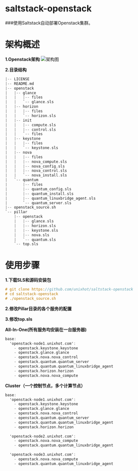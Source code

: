 saltstack-openstack
===================

###使用Saltstack自动部署Openstack集群。

架构概述
========

**1.Openstack架构**
![架构图](http://github.com/unixhot/saltstack-openstack/openstack.jpg)  

**2.目录结构**

```ObjectiveC
|-- LICENSE
|-- README.md
|-- openstack
|   |-- glance
|   |   |-- files
|   |   `-- glance.sls
|   |-- horizon
|   |   |-- files
|   |   `-- horizon.sls
|   |-- init
|   |   |-- compute.sls
|   |   |-- control.sls
|   |   `-- files
|   |-- keystone
|   |   |-- files
|   |   `-- keystone.sls
|   |-- nova
|   |   |-- files
|   |   |-- nova_compute.sls
|   |   |-- nova_config.sls
|   |   |-- nova_control.sls
|   |   `-- nova_install.sls
|   `-- quantum
|       |-- files
|       |-- quantum_config.sls
|       |-- quantum_install.sls
|       |-- quantum_linuxbridge_agent.sls
|       `-- quantum_server.sls
|-- openstack_source.sh
`-- pillar
    |-- openstack
    |   |-- glance.sls
    |   |-- horizon.sls
    |   |-- keystone.sls
    |   |-- nova.sls
    |   `-- quantum.sls
    `-- top.sls

``` 
使用步骤
========

**1.下载SLS和源码安装包** 
```ObjectiveC
# git clone https://github.com/unixhot/saltstack-openstack
# cd saltstack-openstack
# ./openstack_source.sh
```

**2.修改Pillar目录的各个服务的配置**

**3.修改top.sls**

**All-In-One(所有服务均安装在一台服务器)**

```ObjectiveC
base:
  'openstack-node1.unixhot.com':
    - openstack.keystone.keystone
    - openstack.glance.glance
    - openstack.nova.nova_control
    - openstack.quantum.quantum_server
    - openstack.quantum.quantum_linuxbridge_agent
    - openstack.horizon.horizon
    - openstack.nova.nova_compute
``` 

**Cluster（一个控制节点，多个计算节点）**

```ObjectiveC
base:
  'openstack-node1.unixhot.com':
    - openstack.keystone.keystone
    - openstack.glance.glance
    - openstack.nova.nova_control
    - openstack.quantum.quantum_server
    - openstack.quantum.quantum_linuxbridge_agent
    - openstack.horizon.horizon
    
  'openstack-node2.unixhot.com':
    - openstack.nova.nova_compute
    - openstack.quantum.quantum_linuxbridge_agent
  
  'openstack-node3.unixhot.com':
    - openstack.nova.nova_compute
    - openstack.quantum.quantum_linuxbridge_agent
``` 


    
